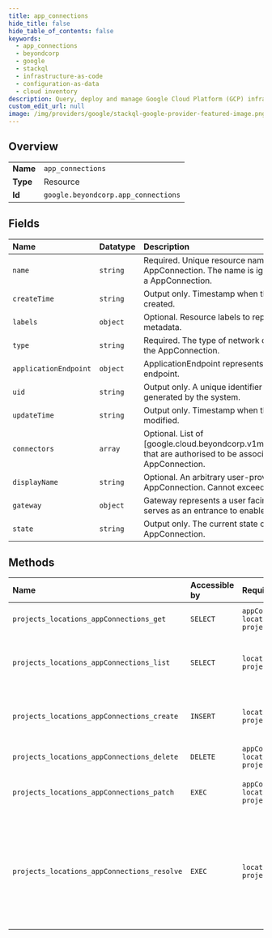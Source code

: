 ```yaml
---
title: app_connections
hide_title: false
hide_table_of_contents: false
keywords:
  - app_connections
  - beyondcorp
  - google    
  - stackql
  - infrastructure-as-code
  - configuration-as-data
  - cloud inventory
description: Query, deploy and manage Google Cloud Platform (GCP) infrastructure and resources using SQL
custom_edit_url: null
image: /img/providers/google/stackql-google-provider-featured-image.png
---
```

  
    

## Overview
<table><tbody>
<tr><td><b>Name</b></td><td><code>app_connections</code></td></tr>
<tr><td><b>Type</b></td><td>Resource</td></tr>
<tr><td><b>Id</b></td><td><code>google.beyondcorp.app_connections</code></td></tr>
</tbody></table>

## Fields
| Name | Datatype | Description |
|:-----|:---------|:------------|
| `name` | `string` | Required. Unique resource name of the AppConnection. The name is ignored when creating a AppConnection. |
| `createTime` | `string` | Output only. Timestamp when the resource was created. |
| `labels` | `object` | Optional. Resource labels to represent user provided metadata. |
| `type` | `string` | Required. The type of network connectivity used by the AppConnection. |
| `applicationEndpoint` | `object` | ApplicationEndpoint represents a remote application endpoint. |
| `uid` | `string` | Output only. A unique identifier for the instance generated by the system. |
| `updateTime` | `string` | Output only. Timestamp when the resource was last modified. |
| `connectors` | `array` | Optional. List of [google.cloud.beyondcorp.v1main.Connector.name] that are authorised to be associated with this AppConnection. |
| `displayName` | `string` | Optional. An arbitrary user-provided name for the AppConnection. Cannot exceed 64 characters. |
| `gateway` | `object` | Gateway represents a user facing component that serves as an entrance to enable connectivity. |
| `state` | `string` | Output only. The current state of the AppConnection. |
## Methods
| Name | Accessible by | Required Params | Description |
|:-----|:--------------|:----------------|:------------|
| `projects_locations_appConnections_get` | `SELECT` | `appConnectionsId, locationsId, projectsId` | Gets details of a single AppConnection. |
| `projects_locations_appConnections_list` | `SELECT` | `locationsId, projectsId` | Lists AppConnections in a given project and location. |
| `projects_locations_appConnections_create` | `INSERT` | `locationsId, projectsId` | Creates a new AppConnection in a given project and location. |
| `projects_locations_appConnections_delete` | `DELETE` | `appConnectionsId, locationsId, projectsId` | Deletes a single AppConnection. |
| `projects_locations_appConnections_patch` | `EXEC` | `appConnectionsId, locationsId, projectsId` | Updates the parameters of a single AppConnection. |
| `projects_locations_appConnections_resolve` | `EXEC` | `locationsId, projectsId` | Resolves AppConnections details for a given AppConnector. An internal method called by a connector to find AppConnections to connect to. |
